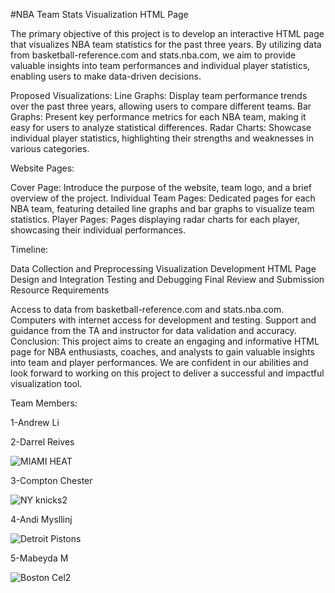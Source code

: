    #NBA Team Stats Visualization HTML Page

The primary objective of this project is to develop an interactive HTML page that visualizes NBA team statistics for the past three years.
By utilizing data from basketball-reference.com and stats.nba.com, we aim to provide valuable insights into team performances and individual player statistics, enabling users to make data-driven decisions.

Proposed Visualizations:
Line Graphs: Display team performance trends over the past three years, allowing users to compare different teams.
Bar Graphs: Present key performance metrics for each NBA team, making it easy for users to analyze statistical differences.
Radar Charts: Showcase individual player statistics, highlighting their strengths and weaknesses in various categories.


Website Pages:
 
Cover Page: Introduce the purpose of the website, team logo, and a brief overview of the project.
Individual Team Pages: Dedicated pages for each NBA team, featuring detailed line graphs and bar graphs to visualize team statistics.
Player Pages: Pages displaying radar charts for each player, showcasing their individual performances.


Timeline:


Data Collection and Preprocessing
Visualization Development
HTML Page Design and Integration
Testing and Debugging
Final Review and Submission
Resource Requirements
 
Access to data from basketball-reference.com and stats.nba.com.
Computers with internet access for development and testing.
Support and guidance from the TA and instructor for data validation and accuracy.
Conclusion:
This project aims to create an engaging and informative HTML page for NBA enthusiasts, coaches, and analysts to gain valuable insights into team and player performances. We are confident in our abilities and look forward to working on this project to deliver a successful and impactful visualization tool.

Team Members:

1-Andrew Li

2-Darrel Reives

![MIAMI HEAT](https://github.com/Andrewli1212/Group-6-Project-3/assets/128929338/3a211a1b-4fba-4caa-aa87-849bf727190d)

3-Compton Chester

![NY knicks2](https://github.com/Andrewli1212/Group-6-Project-3/assets/128929338/528e235a-d997-4e1d-bcc7-e0145068d088)

4-Andi Mysllinj

![Detroit Pistons](https://github.com/Andrewli1212/Group-6-Project-3/assets/128929338/5fcfb594-04c4-4990-97b9-5d56168b366c)

5-Mabeyda M

![Boston Cel2](https://github.com/Andrewli1212/Group-6-Project-3/assets/128929338/0b2a9c33-83f3-4001-b2a2-7d0ef8e99bdd)




